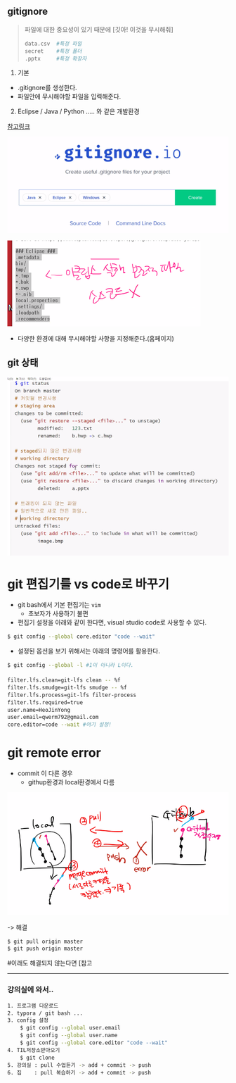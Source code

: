 ## gitignore

> 파일에 대한 중요성이 있기 때문에 [깃아! 이것을 무시해줘]
>
> ```bash
> data.csv  #특정 파일
> secret    #특정 폴더
> .pptx     #특정 확장자
> ```



1. 기본

* .gitignore를 생성한다.
* 파일안에 무시해야할 파일을 입력해준다.



2. Eclipse / Java / Python ….. 와 같은 개발환경

[참고링크](http://gitignore.io/)

![image-20210205093215016](md-images/image-20210205093215016.png)

![image-20210205092444556](md-images/image-20210205092444556.png)

* 다양한 환경에 대해 무시해야할 사항을 지정해준다.(홈페이지)



## git 상태

![image-20210205095007804](md-images/image-20210205095007804.png)



# git 편집기를 vs code로 바꾸기

* git bash에서 기본 편집기는 `vim`
  * 초보자가 사용하기 불편
* 편집기 설정을 아래와 같이 한다면, visual studio code로 사용할 수 있다.

```bash
$ git config --global core.editor "code --wait"
```

* 설정된 옵션을 보기 위해서는 아래의 명령어를 활용한다.

```bash
$ git config --global -l #1이 아니라 L이다.

filter.lfs.clean=git-lfs clean -- %f
filter.lfs.smudge=git-lfs smudge -- %f
filter.lfs.process=git-lfs filter-process
filter.lfs.required=true
user.name=HeoJinYong
user.email=qwerm792@gmail.com
core.editor=code --wait #여기 설정!
```



# git remote error

* commit 이 다른 경우
  * githup환경과 local환경에서 다름

![image-20210205111740857](md-images/image-20210205111740857.png)

-> 해결

```bash
$ git pull origin master
$ git push origin master
```

#이래도 해결되지 않는다면
[참고[](https://gdtbgl93.tistory.com/63)



---------------------------------------------------------------------------------------------------------



### 강의실에 와서..

```bash
1. 프로그램 다운로드
2. typora / git bash ...
3. config 설정
	$ git config --global user.email
	$ git config --global user.name
	$ git config --global core.editor "code --wait"
4. TIL저장소받아오기
	$ git clone
5. 강의실 : pull 수업듣기 -> add + commit -> push
6. 집    : pull 복습하기 -> add + commit -> push
```





